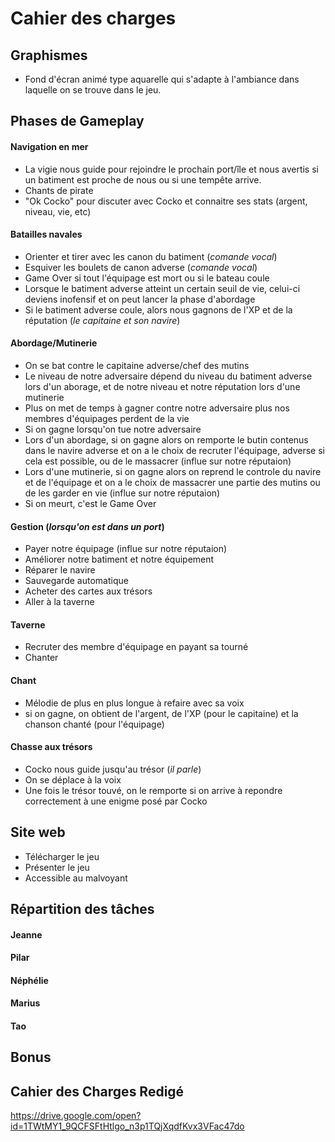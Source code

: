 # Cahier des charges

## Graphismes
* Fond d'écran animé type aquarelle qui s'adapte à l'ambiance dans laquelle on se trouve dans le jeu.



## Phases de Gameplay

#### Navigation en mer
* La vigie nous guide pour rejoindre le prochain port/île et nous avertis si un batiment est proche de nous ou si une tempête arrive.
* Chants de pirate
* "Ok Cocko" pour discuter avec Cocko et connaitre ses stats (argent, niveau, vie, etc)

#### Batailles navales
* Orienter et tirer avec les canon du batiment (*comande vocal*)
* Esquiver les boulets de canon adverse (*comande vocal*)
* Game Over si tout l'équipage est mort ou si le bateau coule
* Lorsque le batiment adverse atteint un certain seuil de vie, celui-ci deviens inofensif et on peut lancer la phase d'abordage
* Si le batiment adverse coule, alors nous gagnons de l'XP et de la réputation (*le capitaine et son navire*)

#### Abordage/Mutinerie
* On se bat contre le capitaine adverse/chef des mutins
* Le niveau de notre adversaire dépend du niveau du batiment adverse lors d'un aborage, et de notre niveau et notre réputation lors d'une mutinerie
* Plus on met de temps à gagner contre notre adversaire plus nos membres d'équipages perdent de la vie
* Si on gagne lorsqu'on tue notre adversaire
* Lors d'un abordage, si on gagne alors on remporte le butin contenus dans le navire adverse et on a le choix de recruter l'équipage, adverse si cela est possible, ou de le massacrer (influe sur notre réputaion)
* Lors d'une mutinerie, si on gagne alors on reprend le controle du navire et de l'équipage et on a le choix de massacrer une partie des mutins ou de les garder en vie (influe sur notre réputaion)
* Si on meurt, c'est le Game Over

#### Gestion (*lorsqu'on est dans un port*)
* Payer notre équipage (influe sur notre réputaion)
* Améliorer notre batiment et notre équipement
* Réparer le navire
* Sauvegarde automatique
* Acheter des cartes aux trésors
* Aller à la taverne

#### Taverne
* Recruter des membre d'équipage en payant sa tourné
* Chanter

#### Chant
* Mélodie de plus en plus longue à refaire avec sa voix
* si on gagne, on obtient de l'argent, de l'XP (pour le capitaine) et la chanson chanté (pour l'équipage)

#### Chasse aux trésors
* Cocko nous guide jusqu'au trésor (*il parle*)
* On se déplace à la voix
* Une fois le trésor touvé, on le remporte si on arrive à repondre correctement à une enigme posé par Cocko



## Site web
* Télécharger le jeu
* Présenter le jeu
* Accessible au malvoyant



## Répartition des tâches

#### Jeanne

#### Pilar

#### Néphélie

#### Marius

#### Tao



## Bonus




## Cahier des Charges Redigé

https://drive.google.com/open?id=1TWtMY1_9QCFSFtHtlgo_n3p1TQjXqdfKvx3VFac47do



